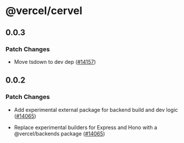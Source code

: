 # @vercel/cervel

## 0.0.3

### Patch Changes

- Move tsdown to dev dep ([#14157](https://github.com/vercel/vercel/pull/14157))

## 0.0.2

### Patch Changes

- Add experimental external package for backend build and dev logic ([#14065](https://github.com/vercel/vercel/pull/14065))

- Replace experimental builders for Express and Hono with a @vercel/backends package ([#14065](https://github.com/vercel/vercel/pull/14065))
